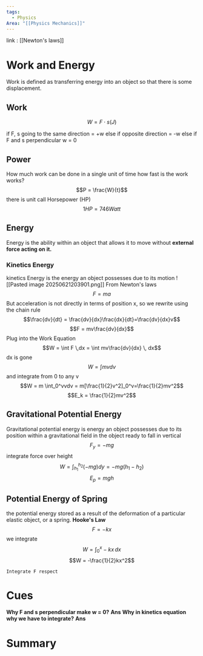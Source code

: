 ```yaml
---
tags:
  - Physics
Area: "[[Physics Mechanics]]"
---
```

link : [[Newton's laws]]
# Work and Energy
Work is defined as transferring energy into an object so that there is some displacement. 
## Work
$$W = F \cdot s (J)$$

if F, s going to the same direction = +w
else if opposite direction = -w
else if F and s perpendicular w = 0
## Power
How much work can be done in a single unit of time
how fast is the work works?
$$P = \frac{W}{t}$$
there is unit call Horsepower (HP)
$$1 HP = 746 Watt$$
## Energy
Energy is the ability within an object that allows it to move without **external force acting on it.**
### Kinetics Energy
kinetics Energy is the energy an object possesses due to its motion
![[Pasted image 20250621203901.png]]
From Newton's laws
$$F = ma$$
But acceleration is not directly in terms of position x, so we rewrite using the chain rule
$$\frac{dv}{dt} = \frac{dv}{dx}\frac{dx}{dt}=\frac{dv}{dx}v$$
$$F = mv\frac{dv}{dx}$$
Plug into the Work Equation
$$W = \int F \,dx = \int mv\frac{dv}{dx} \, dx$$
dx is gone
$$W = \int mv dv$$
and integrate from 0 to any v
$$W = m \int_0^vvdv = m[\frac{1}{2}v^2]_0^v=\frac{1}{2}mv^2$$
$$E_k = \frac{1}{2}mv^2$$
## Gravitational Potential Energy
Gravitational potential energy is energy an object possesses due to its position within a gravitational field in the object ready to fall
in vertical
$$F_y = -mg$$
integrate force over height
$$W = \int_{h_1}^{h_2}(-mg)dy = -mg(h_1-h_2)$$
$$E_p = mgh$$
## Potential Energy of Spring
the potential energy stored as a result of the deformation of a particular elastic object, or a spring.
**Hooke's Law**
$$F = -kx$$
we integrate
$$W = \int_0^x-kx\,dx$$
$$W = -\frac{1}{2}kx^2$$
```
Integrate F respect 
```






# Cues
**Why F and s perpendicular make w = 0?**
**Ans**
**Why in kinetics equation why we have to integrate?**
**Ans**
# Summary
```

```